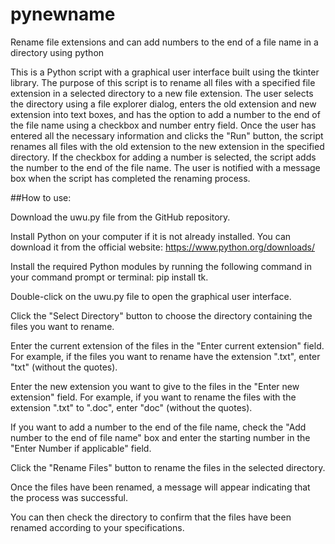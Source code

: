 # pynewname
Rename file extensions and can add numbers to the end of a file name in a directory using python

This is a Python script with a graphical user interface built using the tkinter library. The purpose of this script is to rename all files with a specified file extension in a selected directory to a new file extension. The user selects the directory using a file explorer dialog, enters the old extension and new extension into text boxes, and has the option to add a number to the end of the file name using a checkbox and number entry field. Once the user has entered all the necessary information and clicks the "Run" button, the script renames all files with the old extension to the new extension in the specified directory. If the checkbox for adding a number is selected, the script adds the number to the end of the file name. The user is notified with a message box when the script has completed the renaming process.

##How to use:

Download the uwu.py file from the GitHub repository.

Install Python on your computer if it is not already installed. You can download it from the official website: https://www.python.org/downloads/

Install the required Python modules by running the following command in your command prompt or terminal: pip install tk.

Double-click on the uwu.py file to open the graphical user interface.

Click the "Select Directory" button to choose the directory containing the files you want to rename.

Enter the current extension of the files in the "Enter current extension" field. For example, if the files you want to rename have the extension ".txt", enter "txt" (without the quotes).

Enter the new extension you want to give to the files in the "Enter new extension" field. For example, if you want to rename the files with the extension ".txt" to ".doc", enter "doc" (without the quotes).

If you want to add a number to the end of the file name, check the "Add number to the end of file name" box and enter the starting number in the "Enter Number if applicable" field.

Click the "Rename Files" button to rename the files in the selected directory.

Once the files have been renamed, a message will appear indicating that the process was successful.

You can then check the directory to confirm that the files have been renamed according to your specifications.
